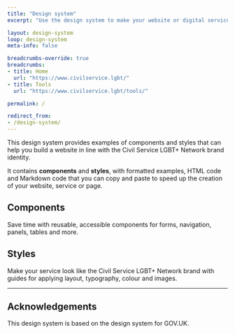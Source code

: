 ```yaml
---
title: "Design system"
excerpt: "Use the design system to make your website or digital service match with the Civil Service LGBT+ Network brand."

layout: design-system
loop: design-system
meta-info: false

breadcrumbs-override: true
breadcrumbs:
- title: Home
  url: "https://www.civilservice.lgbt/"
- title: Tools
  url: "https://www.civilservice.lgbt/tools/"

permalink: /

redirect_from:
- /design-system/
---
```


This design system provides examples of components and styles that can help you build a website in line with the Civil Service LGBT+ Network brand identity.

It contains **components** and **styles**, with formatted examples, HTML code and Markdown code that you can copy and paste to speed up the creation of your website, service or page.

## Components

Save time with reusable, accessible components for forms, navigation, panels, tables and more.

## Styles

Make your service look like the Civil Service LGBT+ Network brand with guides for applying layout, typography, colour and images.

---

## Acknowledgements

This design system is based on the design system for GOV.UK.